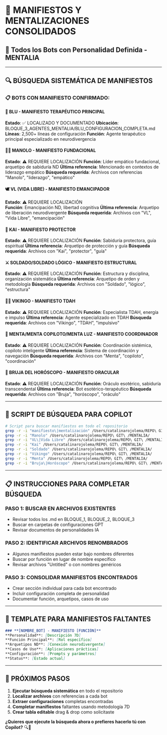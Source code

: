 # 📜 MANIFIESTOS Y MENTALIZACIONES CONSOLIDADOS
## 🧠 Todos los Bots con Personalidad Definida - MENTALIA

---

## 🔍 **BÚSQUEDA SISTEMÁTICA DE MANIFIESTOS**

### **📋 BOTS CON MANIFIESTO CONFIRMADO:**

#### **💙 BLU - MANIFIESTO TERAPÉUTICO PRINCIPAL**

**Estado**: ✅ LOCALIZADO Y DOCUMENTADO
**Ubicación**: BLOQUE_3_AGENTES_MENTALIA/BLU_CONFIGURACION_COMPLETA.md
**Líneas**: 2,500+ líneas de configuración
**Función**: Agente terapéutico principal especializado en neurodivergencia

#### **👨‍💼 MANOLO - MANIFIESTO FUNDACIONAL**

**Estado**: ⚠️ REQUIERE LOCALIZACIÓN
**Función**: Líder empático fundacional, arquetipo de sabiduría ND
**Última referencia**: Mencionado en contextos de liderazgo empático
**Búsqueda requerida**: Archivos con referencias "Manolo", "liderazgo", "empático"

#### **🕊️ VL (VIDA LIBRE) - MANIFIESTO EMANCIPADOR**
**Estado**: ⚠️ REQUIERE LOCALIZACIÓN  
**Función**: Emancipación ND, libertad cognitiva
**Última referencia**: Arquetipo de liberación neurodivergente
**Búsqueda requerida**: Archivos con "VL", "Vida Libre", "emancipación"

#### **🎯 KAI - MANIFIESTO PROTECTOR**
**Estado**: ⚠️ REQUIERE LOCALIZACIÓN
**Función**: Sabiduría protectora, guía espiritual
**Última referencia**: Arquetipo de protección y guía
**Búsqueda requerida**: Archivos con "Kai", "protector", "guía"

#### **⚔️ SOLDADO/SOLDADO LÓGICO - MANIFIESTO ESTRUCTURAL**
**Estado**: ⚠️ REQUIERE LOCALIZACIÓN
**Función**: Estructura y disciplina, organización sistemática
**Última referencia**: Arquetipo de orden y metodología
**Búsqueda requerida**: Archivos con "Soldado", "lógico", "estructura"

#### **🏴‍☠️ VIKINGO - MANIFIESTO TDAH**
**Estado**: ⚠️ REQUIERE LOCALIZACIÓN
**Función**: Especialista TDAH, energía e impulso
**Última referencia**: Agente especializado en TDAH
**Búsqueda requerida**: Archivos con "Vikingo", "TDAH", "impulsivo"

#### **🧠 MENTA/MENTA COPILOTO/MENTA LUZ - MANIFIESTO COORDINADOR**
**Estado**: ⚠️ REQUIERE LOCALIZACIÓN
**Función**: Coordinación sistémica, copiloto inteligente
**Última referencia**: Sistema de coordinación y navegación
**Búsqueda requerida**: Archivos con "Menta", "copiloto", "coordinación"

#### **🔮 BRUJA DEL HORÓSCOPO - MANIFIESTO ORACULAR**
**Estado**: ⚠️ REQUIERE LOCALIZACIÓN
**Función**: Oráculo esotérico, sabiduría transcendental
**Última referencia**: Bot esotérico-terapéutico
**Búsqueda requerida**: Archivos con "Bruja", "horóscopo", "oráculo"

---

## 🔎 **SCRIPT DE BÚSQUEDA PARA COPILOT**

```bash
# Script para buscar manifiestos en todo el repositorio
grep -r -i "manifiesto\|mentalización" /Users/catalinarojolema/REPO\ GIT\ /MENTALIA/
grep -r -i "Manolo" /Users/catalinarojolema/REPO\ GIT\ /MENTALIA/
grep -r -i "VL\|Vida Libre" /Users/catalinarojolema/REPO\ GIT\ /MENTALIA/
grep -r -i "Kai" /Users/catalinarojolema/REPO\ GIT\ /MENTALIA/
grep -r -i "Soldado" /Users/catalinarojolema/REPO\ GIT\ /MENTALIA/
grep -r -i "Vikingo" /Users/catalinarojolema/REPO\ GIT\ /MENTALIA/
grep -r -i "Menta" /Users/catalinarojolema/REPO\ GIT\ /MENTALIA/
grep -r -i "Bruja\|Horóscopo" /Users/catalinarojolema/REPO\ GIT\ /MENTALIA/
```

---

## 📋 **INSTRUCCIONES PARA COMPLETAR BÚSQUEDA**

### **PASO 1: BUSCAR EN ARCHIVOS EXISTENTES**
- Revisar todos los .md en BLOQUE_1, BLOQUE_2, BLOQUE_3
- Buscar en carpetas de configuraciones GPT
- Revisar documentos de personalidades IA

### **PASO 2: IDENTIFICAR ARCHIVOS RENOMBRADOS**
- Algunos manifiestos pueden estar bajo nombres diferentes
- Buscar por función en lugar de nombre específico
- Revisar archivos "Untitled" o con nombres genéricos

### **PASO 3: CONSOLIDAR MANIFIESTOS ENCONTRADOS**
- Crear sección individual para cada bot encontrado
- Incluir configuración completa de personalidad
- Documentar función, arquetipos, casos de uso

---

## 📝 **TEMPLATE PARA MANIFIESTOS FALTANTES**

```markdown
### **[NOMBRE_BOT] - MANIFIESTO [FUNCIÓN]**
**Personalidad**: [Descripción 7D]
**Función Principal**: [Rol específico]
**Arquetipos ND**: [Conexión neurodivergente]
**Casos de Uso**: [Aplicaciones prácticas]
**Configuración**: [Prompts y parámetros]
**Status**: [Estado actual]
```

---

## 🎯 **PRÓXIMOS PASOS**

1. **Ejecutar búsqueda sistemática** en todo el repositorio
2. **Localizar archivos** con referencias a cada bot
3. **Extraer configuraciones** completas encontradas  
4. **Completar manifiestos** faltantes usando metodología 7D
5. **Crear tabla editable** drag & drop como solicitaste

**¿Quieres que ejecute la búsqueda ahora o prefieres hacerlo tú con Copilot?** 🔍💙
